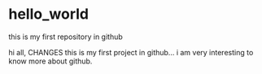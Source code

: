 # hello_world
this is my first repository in github


hi all,
CHANGES
this is my first project in github... i am very interesting to know more about github.
